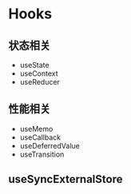 # Hooks

## 状态相关
- useState
- useContext
- useReducer


## 性能相关
- useMemo
- useCallback
- useDeferredValue
- useTransition


## useSyncExternalStore 

